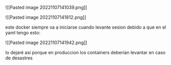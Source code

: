 ![[Pasted image 20221107141039.png]]

![[Pasted image 20221107141812.png]]

este docker siempre va a iniciarse cuando levante sesion debido a que en el yaml tengo esto:

![[Pasted image 20221107141942.png]]

lo dejaré asi porque en produccion los containers deberían levantar en caso de desastres